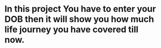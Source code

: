 # In this project You have to enter your DOB then it will show you how much life journey you have covered till now.